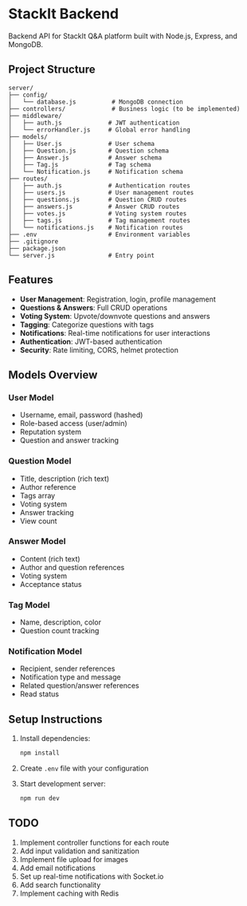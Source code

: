 # StackIt Backend

Backend API for StackIt Q&A platform built with Node.js, Express, and MongoDB.

## Project Structure

```
server/
├── config/
│   └── database.js          # MongoDB connection
├── controllers/             # Business logic (to be implemented)
├── middleware/
│   ├── auth.js             # JWT authentication
│   └── errorHandler.js     # Global error handling
├── models/
│   ├── User.js             # User schema
│   ├── Question.js         # Question schema
│   ├── Answer.js           # Answer schema
│   ├── Tag.js              # Tag schema
│   └── Notification.js     # Notification schema
├── routes/
│   ├── auth.js             # Authentication routes
│   ├── users.js            # User management routes
│   ├── questions.js        # Question CRUD routes
│   ├── answers.js          # Answer CRUD routes
│   ├── votes.js            # Voting system routes
│   ├── tags.js             # Tag management routes
│   └── notifications.js    # Notification routes
├── .env                    # Environment variables
├── .gitignore
├── package.json
└── server.js               # Entry point
```

## Features

- **User Management**: Registration, login, profile management
- **Questions & Answers**: Full CRUD operations
- **Voting System**: Upvote/downvote questions and answers
- **Tagging**: Categorize questions with tags
- **Notifications**: Real-time notifications for user interactions
- **Authentication**: JWT-based authentication
- **Security**: Rate limiting, CORS, helmet protection

## Models Overview

### User Model
- Username, email, password (hashed)
- Role-based access (user/admin)
- Reputation system
- Question and answer tracking

### Question Model
- Title, description (rich text)
- Author reference
- Tags array
- Voting system
- Answer tracking
- View count

### Answer Model
- Content (rich text)
- Author and question references
- Voting system
- Acceptance status

### Tag Model
- Name, description, color
- Question count tracking

### Notification Model
- Recipient, sender references
- Notification type and message
- Related question/answer references
- Read status

## Setup Instructions

1. Install dependencies:
   ```bash
   npm install
   ```

2. Create `.env` file with your configuration

3. Start development server:
   ```bash
   npm run dev
   ```

## TODO

1. Implement controller functions for each route
2. Add input validation and sanitization
3. Implement file upload for images
4. Add email notifications
5. Set up real-time notifications with Socket.io
6. Add search functionality
7. Implement caching with Redis
